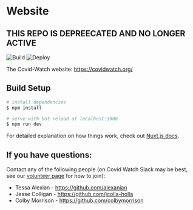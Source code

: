 # Website

## THIS REPO IS DEPREECATED AND NO LONGER ACTIVE

![Build](https://github.com/covidwatchorg/website/workflows/Build/badge.svg)
![Deploy](https://github.com/covidwatchorg/website/workflows/Deploy/badge.svg)

The Covid-Watch website: https://covidwatch.org/

## Build Setup

```bash
# install dependencies
$ npm install

# serve with hot reload at localhost:3000
$ npm run dev
```

For detailed explanation on how things work, check out [Nuxt.js docs](https://nuxtjs.org).

## If you have questions:

Contact any of the following people (on Covid Watch Slack may be best, see our [volunteer page](https://www.covid-watch.org/join) for how to join):

- Tessa Alexian - https://github.com/alexanian
- Jesse Colligan - https://github.com/jcolla-holla
- Colby Morrison - https://github.com/colbymorrison

